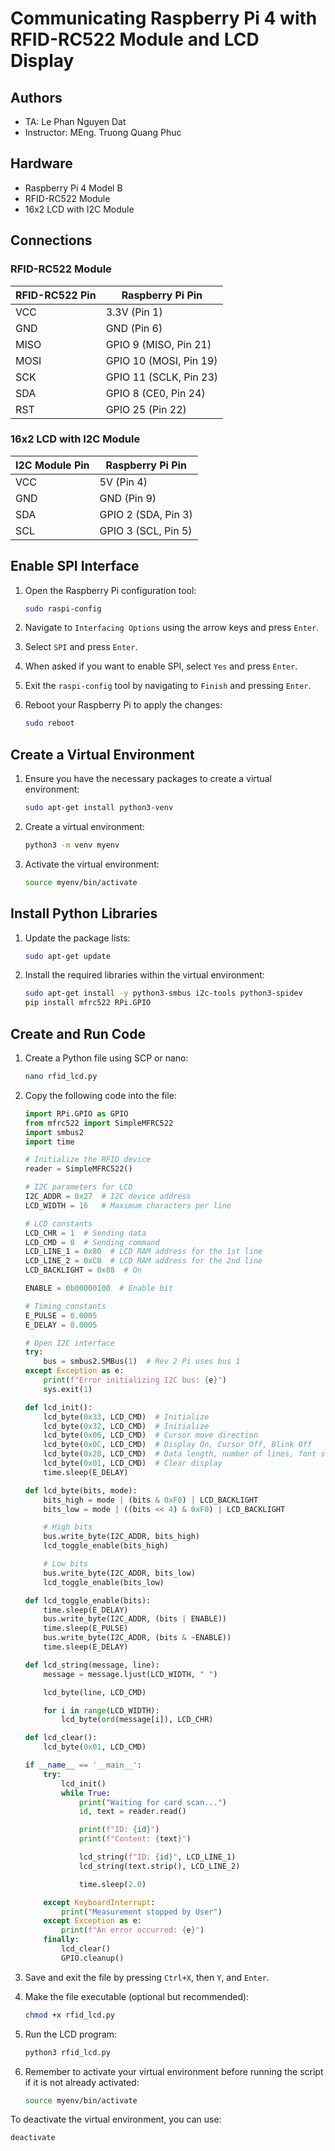 # Communicating Raspberry Pi 4 with RFID-RC522 Module and LCD Display

## Authors

- TA: Le Phan Nguyen Dat
- Instructor: MEng. Truong Quang Phuc

## Hardware
- Raspberry Pi 4 Model B
- RFID-RC522 Module
- 16x2 LCD with I2C Module

## Connections

### RFID-RC522 Module
| RFID-RC522 Pin | Raspberry Pi Pin         |
|----------------|--------------------------|
| VCC            | 3.3V (Pin 1)             |
| GND            | GND (Pin 6)              |
| MISO           | GPIO 9 (MISO, Pin 21)    |
| MOSI           | GPIO 10 (MOSI, Pin 19)   |
| SCK            | GPIO 11 (SCLK, Pin 23)   |
| SDA            | GPIO 8 (CE0, Pin 24)     |
| RST            | GPIO 25 (Pin 22)         |

### 16x2 LCD with I2C Module
| I2C Module Pin | Raspberry Pi Pin         |
|----------------|--------------------------|
| VCC            | 5V (Pin 4)               |
| GND            | GND (Pin 9)              |
| SDA            | GPIO 2 (SDA, Pin 3)      |
| SCL            | GPIO 3 (SCL, Pin 5)      |

## Enable SPI Interface
1. Open the Raspberry Pi configuration tool:
    ```bash
    sudo raspi-config
    ```

2. Navigate to `Interfacing Options` using the arrow keys and press `Enter`.

3. Select `SPI` and press `Enter`.

4. When asked if you want to enable SPI, select `Yes` and press `Enter`.

5. Exit the `raspi-config` tool by navigating to `Finish` and pressing `Enter`.

6. Reboot your Raspberry Pi to apply the changes:
    ```bash
    sudo reboot
    ```

## Create a Virtual Environment
1. Ensure you have the necessary packages to create a virtual environment:
    ```bash
    sudo apt-get install python3-venv
    ```

2. Create a virtual environment:
    ```bash
    python3 -m venv myenv
    ```

3. Activate the virtual environment:
    ```bash
    source myenv/bin/activate
    ```

## Install Python Libraries
1. Update the package lists:
    ```bash
    sudo apt-get update
    ```

2. Install the required libraries within the virtual environment:
    ```bash
    sudo apt-get install -y python3-smbus i2c-tools python3-spidev
    pip install mfrc522 RPi.GPIO
    ```

## Create and Run Code
1. Create a Python file using SCP or nano:
    ```bash
    nano rfid_lcd.py
    ```

2. Copy the following code into the file:
    ```python
    import RPi.GPIO as GPIO
    from mfrc522 import SimpleMFRC522
    import smbus2
    import time

    # Initialize the RFID device
    reader = SimpleMFRC522()

    # I2C parameters for LCD
    I2C_ADDR = 0x27  # I2C device address
    LCD_WIDTH = 16   # Maximum characters per line

    # LCD constants
    LCD_CHR = 1  # Sending data
    LCD_CMD = 0  # Sending command
    LCD_LINE_1 = 0x80  # LCD RAM address for the 1st line
    LCD_LINE_2 = 0xC0  # LCD RAM address for the 2nd line
    LCD_BACKLIGHT = 0x08  # On

    ENABLE = 0b00000100  # Enable bit

    # Timing constants
    E_PULSE = 0.0005
    E_DELAY = 0.0005

    # Open I2C interface
    try:
        bus = smbus2.SMBus(1)  # Rev 2 Pi uses bus 1
    except Exception as e:
        print(f"Error initializing I2C bus: {e}")
        sys.exit(1)

    def lcd_init():
        lcd_byte(0x33, LCD_CMD)  # Initialize
        lcd_byte(0x32, LCD_CMD)  # Initialize
        lcd_byte(0x06, LCD_CMD)  # Cursor move direction
        lcd_byte(0x0C, LCD_CMD)  # Display On, Cursor Off, Blink Off
        lcd_byte(0x28, LCD_CMD)  # Data length, number of lines, font size
        lcd_byte(0x01, LCD_CMD)  # Clear display
        time.sleep(E_DELAY)

    def lcd_byte(bits, mode):
        bits_high = mode | (bits & 0xF0) | LCD_BACKLIGHT
        bits_low = mode | ((bits << 4) & 0xF0) | LCD_BACKLIGHT

        # High bits
        bus.write_byte(I2C_ADDR, bits_high)
        lcd_toggle_enable(bits_high)

        # Low bits
        bus.write_byte(I2C_ADDR, bits_low)
        lcd_toggle_enable(bits_low)

    def lcd_toggle_enable(bits):
        time.sleep(E_DELAY)
        bus.write_byte(I2C_ADDR, (bits | ENABLE))
        time.sleep(E_PULSE)
        bus.write_byte(I2C_ADDR, (bits & ~ENABLE))
        time.sleep(E_DELAY)

    def lcd_string(message, line):
        message = message.ljust(LCD_WIDTH, " ")

        lcd_byte(line, LCD_CMD)

        for i in range(LCD_WIDTH):
            lcd_byte(ord(message[i]), LCD_CHR)

    def lcd_clear():
        lcd_byte(0x01, LCD_CMD)

    if __name__ == '__main__':
        try:
            lcd_init()
            while True:
                print("Waiting for card scan...")
                id, text = reader.read()

                print(f"ID: {id}")
                print(f"Content: {text}")

                lcd_string(f"ID: {id}", LCD_LINE_1)
                lcd_string(text.strip(), LCD_LINE_2)

                time.sleep(2.0)

        except KeyboardInterrupt:
            print("Measurement stopped by User")
        except Exception as e:
            print(f"An error occurred: {e}")
        finally:
            lcd_clear()
            GPIO.cleanup()
    ```

3. Save and exit the file by pressing `Ctrl+X`, then `Y`, and `Enter`.

4. Make the file executable (optional but recommended):
    ```bash
    chmod +x rfid_lcd.py
    ```

5. Run the LCD program:
    ```bash
    python3 rfid_lcd.py
    ```

6. Remember to activate your virtual environment before running the script if it is not already activated:
    ```bash
    source myenv/bin/activate
    ```

To deactivate the virtual environment, you can use:
```bash
deactivate
```
